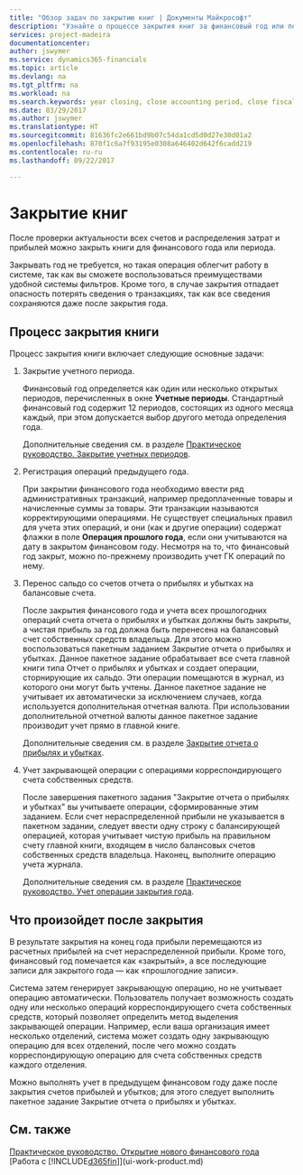 ```yaml
---
title: "Обзор задач по закрытию книг | Документы Майкрософт"
description: "Узнайте о процессе закрытия книг за финансовый год или период, а также о том, что происходит после закрытия в конце года."
services: project-madeira
documentationcenter: 
author: jswymer
ms.service: dynamics365-financials
ms.topic: article
ms.devlang: na
ms.tgt_pltfrm: na
ms.workload: na
ms.search.keywords: year closing, close accounting period, close fiscal year, bank account detailed trial balance
ms.date: 03/29/2017
ms.author: jswymer
ms.translationtype: HT
ms.sourcegitcommit: 81636fc2e661bd9b07c54da1cd5d0d27e30d01a2
ms.openlocfilehash: 870f1c6a7f93195e0308a646402d642f6cadd219
ms.contentlocale: ru-ru
ms.lasthandoff: 09/22/2017

---
```

# <a name="closing-the-books"></a>Закрытие книг
После проверки актуальности всех счетов и распределения затрат и прибылей можно закрыть книги для финансового года или периода.

Закрывать год не требуется, но такая операция облегчит работу в системе, так как вы сможете воспользоваться преимуществами удобной системы фильтров. Кроме того, в случае закрытия отпадает опасность потерять сведения о транзакциях, так как все сведения сохраняются даже после закрытия года.

## <a name="closing-book-process"></a>Процесс закрытия книги
Процесс закрытия книги включает следующие основные задачи:

1. Закрытие учетного периода.

    Финансовый год определяется как один или несколько открытых периодов, перечисленных в окне **Учетные периоды**. Стандартный финансовый год содержит 12 периодов, состоящих из одного месяца каждый, при этом допускается выбор другого метода определения года.

    Дополнительные сведения см. в разделе [Практическое руководство. Закрытие учетных периодов](year-close-account-periods.md).
2. Регистрация операций предыдущего года.

    При закрытии финансового года необходимо ввести ряд административных транзакций, например предоплаченные товары и начисленные суммы за товары. Эти транзакции называются корректирующими операциями. Не существует специальных правил для учета этих операций, и они (как и другие операции) содержат флажки в поле **Операция прошлого года**, если они учитываются на дату в закрытом финансовом году. Несмотря на то, что финансовый год закрыт, можно по-прежнему производить учет ГК операций по нему.
3. Перенос сальдо со счетов отчета о прибылях и убытках на балансовые счета.

    После закрытия финансового года и учета всех прошлогодних операций счета отчета о прибылях и убытках должны быть закрыты, а чистая прибыль за год должна быть перенесена на балансовый счет собственных средств владельца. Для этого можно воспользоваться пакетным заданием Закрытие отчета о прибылях и убытках. Данное пакетное задание обрабатывает все счета главной книги типа Отчет о прибылях и убытках и создает операции, сторнирующие их сальдо. Эти операции помещаются в журнал, из которого они могут быть учтены. Данное пакетное задание не учитывает их автоматически за исключением случаев, когда используется дополнительная отчетная валюта. При использовании дополнительной отчетной валюты данное пакетное задание производит учет прямо в главной книге.

    Дополнительные сведения см. в разделе [Закрытие отчета о прибылях и убытках](year-close-income-statement.md).
4. Учет закрывающей операции с операциями корреспондирующего счета собственных средств.

    После завершения пакетного задания "Закрытие отчета о прибылях и убытках" вы учитываете операции, сформированные этим заданием. Если счет нераспределенной прибыли не указывается в пакетном задании, следует ввести одну строку с балансирующей операцией, которая учитывает чистую прибыль на правильном счету главной книги, входящем в число балансовых счетов собственных средств владельца. Наконец, выполните операцию учета журнала.

    Дополнительные сведения см. в разделе [Практическое руководство. Учет операции закрытия года](year-how-post-year-end-close-entry.md).

## <a name="what-happens-when-you-close"></a>Что произойдет после закрытия
В результате закрытия на конец года прибыли перемещаются из расчетных прибылей на счет нераспределенной прибыли. Кроме того, финансовый год помечается как «закрытый», а все последующие записи для закрытого года — как «прошлогодние записи».

Система затем генерирует закрывающую операцию, но не учитывает операцию автоматически. Пользователь получает возможность создать одну или несколько операций корреспондирующего счета собственных средств, который позволяет определить метод выделения закрывающей операции. Например, если ваша организация имеет несколько отделений, система может создать одну закрывающую операцию для всех отделений, после чего можно создать корреспондирующую операцию для счета собственных средств каждого отделения.

Можно выполнять учет в предыдущем финансовом году даже после закрытия счетов прибылей и убытков; для этого следует выполнить пакетное задание Закрытие отчета о прибылях и убытках.

## <a name="see-also"></a>См. также
[Практическое руководство. Открытие нового финансового года](finance-how-open-new-fiscal-year.md)  
[Работа с [!INCLUDE[d365fin](includes/d365fin_md.md)]](ui-work-product.md)

